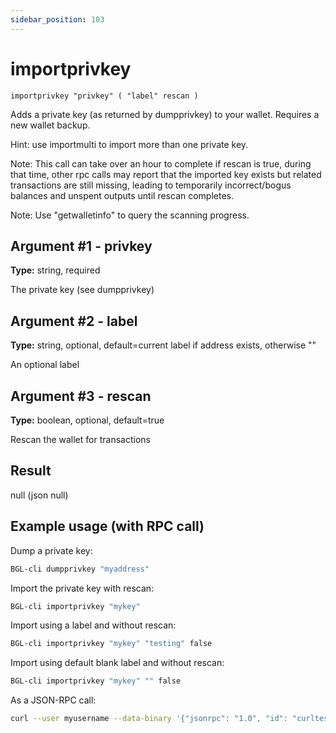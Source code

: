 ```yaml
---
sidebar_position: 103
---
```


# importprivkey

`importprivkey "privkey" ( "label" rescan )`

Adds a private key (as returned by dumpprivkey) to your wallet. Requires a new wallet backup.

Hint: use importmulti to import more than one private key.

Note: This call can take over an hour to complete if rescan is true, during that time, other rpc calls may report that the imported key exists but related transactions are still missing, leading to temporarily incorrect/bogus balances and unspent outputs until rescan completes.

Note: Use "getwalletinfo" to query the scanning progress.

## Argument #1 - privkey

**Type:** string, required

The private key (see dumpprivkey)

## Argument #2 - label

**Type:** string, optional, default=current label if address exists, otherwise ""

An optional label

## Argument #3 - rescan

**Type:** boolean, optional, default=true

Rescan the wallet for transactions

## Result

null    (json null)

## Example usage (with RPC call)

Dump a private key:

```sh 
BGL-cli dumpprivkey "myaddress"
```
Import the private key with rescan:

```sh 
BGL-cli importprivkey "mykey"
```
Import using a label and without rescan:

```sh 
BGL-cli importprivkey "mykey" "testing" false
```
Import using default blank label and without rescan:

```sh 
BGL-cli importprivkey "mykey" "" false
```
As a JSON-RPC call:

```sh
curl --user myusername --data-binary '{"jsonrpc": "1.0", "id": "curltest", "method": "importprivkey", "params": ["mykey", "testing", false]}' -H 'content-type: text/plain;' http://127.0.0.1:8334/
```